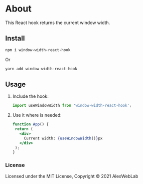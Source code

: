 # About

This React hook returns the current window width.

## Install

```bash
npm i window-width-react-hook
```

Or

```bash
yarn add window-width-react-hook
```

## Usage

1. Include the hook:

   ```javascript
   import useWindowWidth from 'window-width-react-hook';
   ```

2. Use it where is needed:

   ```jsx
   function App() {
    return (
      <div>
        Current width: {useWindowWidth()}px
      </div>
    );
   }
   ```

### License

Licensed under the MIT License, Copyright © 2021 AlexWebLab
